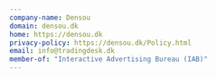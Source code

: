 ```yaml
---
company-name: Densou
domain: densou.dk
home: https://densou.dk
privacy-policy: https://densou.dk/Policy.html
email: info@tradingdesk.dk
member-of: "Interactive Advertising Bureau (IAB)"
---
```





